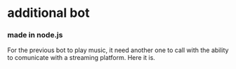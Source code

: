 # additional bot
### made in node.js
For the previous bot to play music, it need another one to call with the ability to comunicate with a streaming platform. Here it is.
